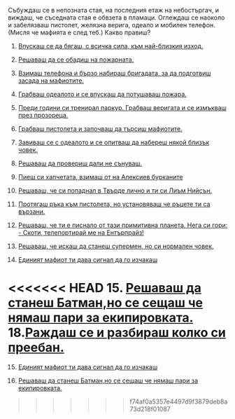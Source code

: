 ﻿Събуждаш се в непозната стая, на последния етаж на небостъргач, и виждаш, че съседната стая е обвзета в пламаци.
Оглеждаш се наоколо и забелязваш пистолет, желязна верига, одеало и мобилен телефон. (Мисля че мафията е след теб.)
Какво правиш?

1. [Впускаш се да бягаш, с всичка сила, към най-близкия изход.](./go_out/go_out.md)

2. [Решаваш да се обадиш на пожарната.](./fire-police/fire-police.md)

3. [Взимаш телефона и бързо набираш бригадата, за да подготвиш засада на мафиотите.](./call_pesho/call_pesho.md)

4. [Грабваш одеалото и се впускаш да потушаваш пожара.](./save_the_day/save_the_day.md)

5. [Преди години си тренирал паркур. Грабваш веригата и се измъкваш през прозореца.](./free_runner/free_runner.md)

6. [Грабваш пистолета и започваш да търсиш мафиотите.](./terminator/terminator.md)

7. [Завиваш се с одеалото и се опитваш да набереш някой близък човек.](./under_the_covers/under_the_covers.md)

8. [Решаваш да провериш дали не сънуваш.](./check_if_dreaming/check_if_dreaming.md)

9. [Пиеш си хапчетата, взимаш от на Алексиев бурканитe](./Aleksiev/TodorAleksiev.md)

10. [Решаваш, че си попаднал в Твърде лично и ти си Лиъм Нийсън.](./taken/taken.md)

11. [Протягаш ръка към пистолета, но установяваш че ръцете ти са вързани.](./tied_hands/tied_hands.md)

12. [Решаваш, че ти е писнало от тази примитивна планета. Нега си гори:](./Enterprise/Enterprise.md)
    [- Скоти, телепортирай ме на Ентърпрайз!](./Enterprise/Enterprise.md)
	
13. [Решаваш, че искаш да станеш супермен, но си нормален човек.](./Superman/Superman.md)

14. [Единият мафиот ти дава сигнал да го изчакаш](./Waiting/Waiting.md)

<<<<<<< HEAD
15. [Решаваш да станеш Батман,но се сещаш че нямаш пари за екипировката.](./Batman/Batman.md)
18.[Раждаш се и разбираш колко си преебан.](./Bebe/Bebe.md)
=======

15. [Единият мафиот ти дава сигнал да го изчакаш](./Waiting/Waiting.md)

16. [Решаваш да станеш Батман,но се сещаш че нямаш пари за екипировката.](./Batman/Batman.md)

>>>>>>> f74af0a5357e4497d9f3879deb8a73d218f01087
